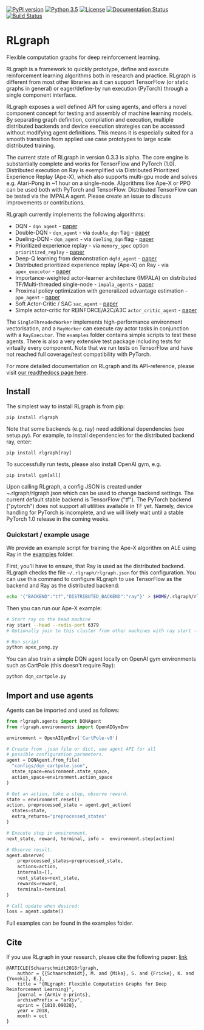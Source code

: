 [![PyPI version](https://badge.fury.io/py/rlgraph.svg)](https://badge.fury.io/py/rlgraph)
[![Python 3.5](https://img.shields.io/badge/python-3.5-orange.svg)](https://www.python.org/downloads/release/python-356/)
[![License](https://img.shields.io/badge/License-Apache%202.0-blue.svg)](https://github.com/rlgraph/rlgraph/blob/master/LICENSE)
[![Documentation Status](https://readthedocs.org/projects/rlgraph/badge/?version=latest)](https://rlgraph.readthedocs.io/en/latest/?badge=latest)
[![Build Status](https://travis-ci.org/rlgraph/rlgraph.svg?branch=master)](https://travis-ci.org/rlgraph/rlgraph)

# RLgraph
Flexible computation graphs for deep reinforcement learning.

RLgraph is a framework to quickly prototype, define and execute reinforcement learning
algorithms both in research and practice. RLgraph is different from most other libraries as it can support
TensorFlow (or static graphs in general) or eager/define-by run execution (PyTorch) through
a single component interface.
 
RLgraph exposes a well defined API for using agents, and offers a novel component concept
for testing and assembly of machine learning models. By separating graph definition, compilation and execution,
multiple distributed backends and device execution strategies can be accessed without modifying
agent definitions. This means it is especially suited for a smooth transition from applied use case prototypes
to large scale distributed training.

The current state of RLgraph in version 0.3.3 is alpha. The core engine is substantially complete
and works for TensorFlow and PyTorch (1.0). Distributed execution on Ray is exemplified via Distributed
Prioritized Experience Replay (Ape-X), which also supports multi-gpu mode and solves e.g. Atari-Pong in ~1 hour
on a single-node. Algorithms like Ape-X or PPO can be used both with PyTorch and TensorFlow. Distributed TensorFlow can
be tested via the IMPALA agent. Please create an issue to discuss improvements or contributions.
 
RLgraph currently implements the following algorithms:

- DQN - ```dqn_agent``` -  [paper](https://www.cs.toronto.edu/~vmnih/docs/dqn.pdf)
- Double-DQN - ```dqn_agent``` - via ```double_dqn``` flag -  [paper](https://www.aaai.org/ocs/index.php/AAAI/AAAI16/paper/download/12389/11847)
- Dueling-DQN - ```dqn_agent``` - via ```dueling_dqn``` flag -  [paper](https://arxiv.org/abs/1509.06461)
- Prioritized experience replay - via ```memory_spec``` option ```prioritized_replay``` - [paper](https://arxiv.org/abs/1511.05952)
- Deep-Q learning from demonstration ```dqfd_agent``` - [paper](https://arxiv.org/abs/1704.03732)
- Distributed prioritized experience replay (Ape-X) on Ray - via `apex_executor` - [paper](https://arxiv.org/abs/1803.00933)
- Importance-weighted actor-learner architecture (IMPALA) on distributed TF/Multi-threaded single-node - ```impala_agents``` - [paper](https://arxiv.org/abs/1802.01561)
- Proximal policy optimization with generalized advantage estimation - ```ppo_agent``` - [paper](https://arxiv.org/abs/1707.06347)
- Soft Actor-Critic / SAC ```sac_agent``` - [paper](https://arxiv.org/abs/1801.01290)
- Simple actor-critic for REINFORCE/A2C/A3C ```actor_critic_agent``` - [paper](https://arxiv.org/abs/1602.01783)

The ```SingleThreadedWorker``` implements high-performance environment vectorisation, and a ```RayWorker``` can execute
ray actor tasks in conjunction with a ```RayExecutor```. The ```examples``` folder contains simple scripts to 
test these agents. There is also a very extensive test package including tests for virtually every component. Note
that we run tests on TensorFlow and have not reached full coverage/test compatibility with PyTorch. 

For more detailed documentation on RLgraph and its API-reference, please visit
[our readthedocs page here](https://rlgraph.readthedocs.io).

## Install

The simplest way to install RLgraph is from pip:

```pip install rlgraph```

Note that some backends (e.g. ray) need additional dependencies (see setup.py).
For example, to install dependencies for the distributed backend ray, enter:

```pip install rlgraph[ray]```

To successfully run tests, please also install OpenAI gym, e.g.

```pip install gym[all]```

Upon calling RLgraph, a config JSON is created under ~.rlgraph/rlgraph.json
which can be used to change backend settings. The current default stable
backend is TensorFlow ("tf"). The PyTorch backend ("pytorch") does not support
all utilities available in TF yet. Namely, device handling for PyTorch is incomplete,
and we will likely wait until a stable PyTorch 1.0 release in the coming weeks.

### Quickstart / example usage

We provide an example script for training the Ape-X algorithm on ALE using Ray in the [examples](examples) folder.

First, you'll have to ensure, that Ray is used as the distributed backend. RLgraph checks the file
`~/.rlgraph/rlgraph.json` for this configuration. You can use this command to
configure RLgraph to use TensorFlow as the backend and Ray as the distributed backend:

```bash
echo '{"BACKEND":"tf","DISTRIBUTED_BACKEND":"ray"}' > $HOME/.rlgraph/rlgraph.json
```

Then you can run our Ape-X example:

```bash
# Start ray on the head machine
ray start --head --redis-port 6379
# Optionally join to this cluster from other machines with ray start --redis-address=...

# Run script
python apex_pong.py
```

You can also train a simple DQN agent locally on OpenAI gym environments such as CartPole (this doesn't require Ray):

```bash
python dqn_cartpole.py
```


## Import and use agents

Agents can be imported and used as follows:

```python
from rlgraph.agents import DQNAgent
from rlgraph.environments import OpenAIGymEnv

environment = OpenAIGymEnv('CartPole-v0')

# Create from .json file or dict, see agent API for all
# possible configuration parameters.
agent = DQNAgent.from_file(
  "configs/dqn_cartpole.json",
  state_space=environment.state_space, 
  action_space=environment.action_space
)

# Get an action, take a step, observe reward.
state = environment.reset()
action, preprocessed_state = agent.get_action(
  states=state,
  extra_returns="preprocessed_states"
)

# Execute step in environment.
next_state, reward, terminal, info =  environment.step(action)

# Observe result.
agent.observe(
    preprocessed_states=preprocessed_state,
    actions=action,
    internals=[],
    next_states=next_state,
    rewards=reward,
    terminals=terminal
)

# Call update when desired:
loss = agent.update()
```

Full examples can be found in the examples folder.

## Cite

If you use RLgraph in your research, please cite the following paper: [link](https://arxiv.org/abs/1810.09028)


```
@ARTICLE{Schaarschmidt2018rlgraph,
    author = {{Schaarschmidt}, M. and {Mika}, S. and {Fricke}, K. and {Yoneki}, E.},
    title = "{RLgraph: Flexible Computation Graphs for Deep Reinforcement Learning}",
    journal = {ArXiv e-prints},
    archivePrefix = "arXiv",
    eprint = {1810.09028},
    year = 2018,
    month = oct
}
```